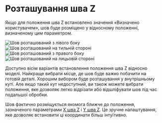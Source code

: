 Розташування шва Z
====

Якщо для положення шва Z встановлено значення «Визначено користувачем», шов буде розміщено у відносному положенні, визначеному цим параметром.

![Шов розташований з лівого боку](../images/z_seam_x_left.png)
![Шов розташований на тильній стороні](../images/z_seam_y_back.png)
![Шов розташований з правого боку](../images/z_seam_x_right.png)
![Шов розташований на лицьовій стороні](../images/z_seam_y_front.png)

Доступно вісім варіантів встановлення положення шва Z відносно моделі. Найкраще вибрати місце, де шов буде важко побачити на готовій деталі. Хорошим вибором буде розташування у внутрішньому куті. Але якщо такий кут недоступний, ви також можете вибрати положення, яке дозволяє легко відрізати або відшліфувати шов під час подальшої обробки.

Шов фактично розміщується якомога ближче до положення, зазначеного параметрами [X шва Z](z_seam_x.md) і [Y шва Z](z_seam_y.md). Це зручне налаштування, яке дозволяє встановити ці координати більш інтуїтивно.
